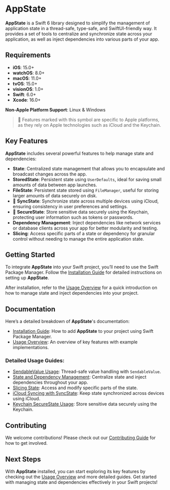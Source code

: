 # AppState

**AppState** is a Swift 6 library designed to simplify the management of application state in a thread-safe, type-safe, and SwiftUI-friendly way. It provides a set of tools to centralize and synchronize state across your application, as well as inject dependencies into various parts of your app.

## Requirements

- **iOS**: 15.0+
- **watchOS**: 8.0+
- **macOS**: 11.0+
- **tvOS**: 15.0+
- **visionOS**: 1.0+
- **Swift**: 6.0+
- **Xcode**: 16.0+
  
**Non-Apple Platform Support**: Linux & Windows

> 🍎 Features marked with this symbol are specific to Apple platforms, as they rely on Apple technologies such as iCloud and the Keychain.

## Key Features

**AppState** includes several powerful features to help manage state and dependencies:

- **State**: Centralized state management that allows you to encapsulate and broadcast changes across the app.
- **StoredState**: Persistent state using `UserDefaults`, ideal for saving small amounts of data between app launches.
- **FileState**: Persistent state stored using `FileManager`, useful for storing larger amounts of data securely on disk.
- 🍎 **SyncState**: Synchronize state across multiple devices using iCloud, ensuring consistency in user preferences and settings.
- 🍎 **SecureState**: Store sensitive data securely using the Keychain, protecting user information such as tokens or passwords.
- **Dependency Management**: Inject dependencies like network services or database clients across your app for better modularity and testing.
- **Slicing**: Access specific parts of a state or dependency for granular control without needing to manage the entire application state.

## Getting Started

To integrate **AppState** into your Swift project, you’ll need to use the Swift Package Manager. Follow the [Installation Guide](documentation/installation.md) for detailed instructions on setting up **AppState**.

After installation, refer to the [Usage Overview](documentation/usage-overview.md) for a quick introduction on how to manage state and inject dependencies into your project.

## Documentation

Here’s a detailed breakdown of **AppState**'s documentation:

- [Installation Guide](documentation/installation.md): How to add **AppState** to your project using Swift Package Manager.
- [Usage Overview](documentation/usage-overview.md): An overview of key features with example implementations.
  
### Detailed Usage Guides:

- [SendableValue Usage](documentation/usage-sendablevalue.md): Thread-safe value handling with `SendableValue`.
- [State and Dependency Management](documentation/usage-state-dependency.md): Centralize state and inject dependencies throughout your app.
- [Slicing State](documentation/usage-slice.md): Access and modify specific parts of the state.
- [iCloud Syncing with SyncState](documentation/usage-syncstate.md): Keep state synchronized across devices using iCloud.
- [Keychain SecureState Usage](documentation/usage-securestate.md): Store sensitive data securely using the Keychain.

## Contributing

We welcome contributions! Please check out our [Contributing Guide](documentation/contributing.md) for how to get involved.

## Next Steps

With **AppState** installed, you can start exploring its key features by checking out the [Usage Overview](documentation/usage-overview.md) and more detailed guides. Get started with managing state and dependencies effectively in your Swift projects!